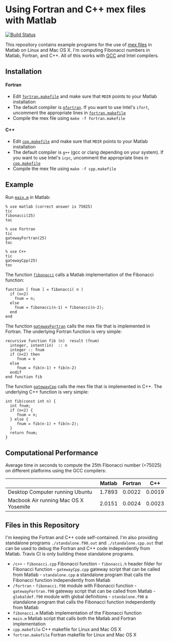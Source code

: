 # Using Fortran and C++ mex files with Matlab
[![Build Status](https://travis-ci.org/jtilly/mex.svg?branch=master)](https://travis-ci.org/jtilly/mex "Don't take this build status badge too seriously, please. I'm only building the standalone program on Travis CI, not the mex files. The badge still looks pretty though :)")

This repository contains example programs for the use of [mex files](http://www.mathworks.com/help/matlab/matlab_external/introducing-mex-files.html) in Matlab on Linux and Mac OS X. I'm computing Fibonacci numbers in Matlab, Fortran, and C++. All of this works with [GCC](https://gcc.gnu.org/) and Intel compilers.

## Installation
#### Fortran

 * Edit [`fortran.makefile`](https://github.com/jtilly/mex/blob/master/fortran.makefile) and make sure that `MDIR` points to your Matlab installation
 * The default compiler is [`gfortran`](https://gcc.gnu.org/wiki/GFortran). If you want to use Intel's `ifort`, uncomment the appropriate lines in [`fortran.makefile`](https://github.com/jtilly/mex/blob/master/fortran.makefile)
 * Compile the mex file using `make -f fortran.makefile`

#### C++

 * Edit [`cpp.makefile`](https://github.com/jtilly/mex/blob/master/cpp.makefile) and make sure that `MDIR` points to your Matlab installation
 * The default compiler is `g++` (gcc or clang depending on your system). If you want to use Intel's `icpc`, uncomment the appropriate lines in [`cpp.makefile`](https://github.com/jtilly/mex/blob/master/cpp.makefile)
 * Compile the mex file using `make -f cpp.makefile`
 
## Example 

Run [`main.m`](https://github.com/jtilly/mex/blob/master/main.m) in Matlab:
 
```{matlab}
% use matlab (correct answer is 75025)
tic
fibonacci(25)
toc

% use Fortran
tic
gatewayFortran(25)
toc

% use C++
tic
gatewayCpp(25)
toc
```

The function [`fibonacci`](https://github.com/jtilly/mex/blob/master/fibonacci.m) calls a Matlab implementation of the Fibonacci function:
```{matlab}
function [ fnum ] = fibonacci( n )
  if (n<2)
    fnum = n;
  else
    fnum = fibonacci(n-1) + fibonacci(n-2);
  end
end
```

The function [`gatewayFortran`](https://github.com/jtilly/mex/blob/master/fortran/gatewayFortran.f90) calls the mex file that is implemented in Fortran. The underlying Fortran function is very simple:
```{FORTRAN}
recursive function fib (n)  result (fnum) 
  integer, intent(in)  :: n
  integer :: fnum
  if (n<2) then 
     fnum = n
  else
     fnum = fib(n-1) + fib(n-2)
  endif
end function fib
```

The function [`gatewayCpp`](https://github.com/jtilly/mex/blob/master/c++/gatewayCpp.cpp) calls the mex file that is implemented in C++. The underlying C++ function is very simple:
```{c++}
int fib(const int n) {
  int fnum;
  if (n<2) {
     fnum = n;
  } else {
     fnum = fib(n-1) + fib(n-2);
  }
  return fnum;
}
```

## Computational Performance

Average time in seconds to compute the 25th Fibonacci number (=75025) on different platforms using the GCC compilers:

|                                   | Matlab | Fortran | C++     |
|-----------------------------------|--------|--------|----------|
|Desktop Computer running Ubuntu       | 1.7893 | 0.0022 | 0.0019|
|Macbook Air running Mac OS X Yosemite | 2.0151 | 0.0024 | 0.0023|

## Files in this Repository

I'm keeping the Fortran and C++ code self-contained. I'm also providing standalone programs `./standalone.f90.out` and `./standalone.cpp.out` that can be used to debug the Fortran and C++ code independently from Matlab. Travis CI is only building these standalone programs.

 * `/c++` 
       - `fibonacci.cpp` Fibonacci function
       - `fibonacci.h` header filder for Fibonacci function
       - `gatewayCpp.cpp` gateway script that can be called from Matlab
       - `standalone.cpp` a standalone program that calls the Fibonacci function independently from Matlab 
 * `/fortran` 
       - `fibonacci.f90` module with Fibonacci function
       - `gatewayFortran.f90` gateway script that can be called from Matlab
       - `globaldef.f90` module with global definitions
       - `standalone.f90` a standalone program that calls the Fibonacci function independently from Matlab 
 * `fibonacci.m` Matlab implementation of the Fibonacci function
 * `main.m` Matlab script that calls both the Matlab and Fortran implementation
 * `cpp.makefile` C++ makefile for Linux and Mac OS X
 * `fortran.makefile` Fortran makefile for Linux and Mac OS X
